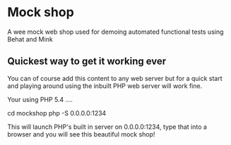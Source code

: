 # Mock shop

A wee mock web shop used for demoing automated functional tests using Behat and Mink 

## Quickest way to get it working ever

You can of course add this content to any web server but for a quick start and playing around using the inbuilt PHP web server will work fine.

Your using PHP 5.4 ....

  cd mockshop
  php -S 0.0.0.0:1234

This will launch PHP's built in server on 0.0.0.0:1234, type that into a browser and you will see this beautiful mock shop!